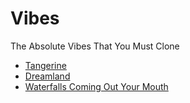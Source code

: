 # Vibes
The Absolute Vibes That You Must Clone

- [Tangerine](https://www.youtube.com/watch?v=cIIoGU5EmhU)
- [Dreamland](https://www.youtube.com/watch?v=BE7vBk_zLA4)
- [Waterfalls Coming Out Your Mouth](https://www.youtube.com/watch?v=-4TVpAjxqAc)
